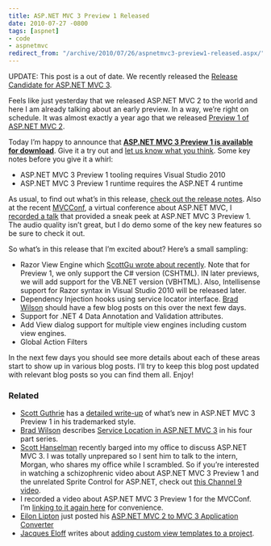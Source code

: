 ```yaml
---
title: ASP.NET MVC 3 Preview 1 Released
date: 2010-07-27 -0800
tags: [aspnet]
- code
- aspnetmvc
redirect_from: "/archive/2010/07/26/aspnetmvc3-preview1-released.aspx/"
---
```


UPDATE: This post is a out of date. We recently released the [Release
Candidate for ASP.NET MVC
3](https://haacked.com/archive/2010/11/09/asp-net-mvc-3-release-candidate.aspx "ASP.NET MVC 3 RC Released").

Feels like just yesterday that we released ASP.NET MVC 2 to the world
and here I am already talking about an early preview. In a way, we’re
right on schedule. It was almost exactly a year ago that we released
[Preview 1 of ASP.NET MVC
2](https://haacked.com/archive/2009/07/30/asp.net-mvc-released.aspx "ASP.NET MVC 2 Preview 1").

Today I’m happy to announce that **[ASP.NET MVC 3 Preview 1 is available
for
download](http://go.microsoft.com/fwlink/?LinkID=157073 "Download Details page for ASP.NET MVC 3 Preview 1")**.
Give it a try out and [let us know what you
think](http://forums.asp.net/1146.aspx "ASP.NET MVC Forums"). Some key
notes before you give it a whirl:

-   ASP.NET MVC 3 Preview 1 tooling requires Visual Studio 2010
-   ASP.NET MVC 3 Preview 1 runtime requires the ASP.NET 4 runtime

As usual, to find out what’s in this release, [check out the release
notes](http://go.microsoft.com/fwlink/?LinkID=191783 "Release Notes").
Also at the recent [MVCConf](http://mvcconf.com/ "MVC Conference"), a
virtual conference about ASP.NET MVC, I [recorded a
talk](http://www.viddler.com/explore/mvcconf/videos/4/ "ASP.NET MVC 3 Preview 1")
that provided a sneak peek at ASP.NET MVC 3 Preview 1. The audio quality
isn’t great, but I do demo some of the key new features so be sure to
check it out.

So what’s in this release that I’m excited about? Here’s a small
sampling:

-   Razor View Engine which [ScottGu wrote about
    recently](http://weblogs.asp.net/scottgu/archive/2010/07/02/introducing-razor.aspx "Razor View Engine").
    Note that for Preview 1, we only support the C# version (CSHTML).
    IN later previews, we will add support for the VB.NET version
    (VBHTML). Also, Intellisense support for Razor syntax in Visual
    Studio 2010 will be released later.
-   Dependency Injection hooks using service locator interface. [Brad
    Wilson](http://bradwilson.typepad.com/ "Brad Wilson's Blog") should
    have a few blog posts on this over the next few days.
-   Support for .NET 4 Data Annotation and Validation attributes.
-   Add View dialog support for multiple view engines including custom
    view engines.
-   Global Action Filters

In the next few days you should see more details about each of these
areas start to show up in various blog posts. I’ll try to keep this blog
post updated with relevant blog posts so you can find them all. Enjoy!

### Related

-   [Scott
    Guthrie](http://weblogs.asp.net/scottgu/ "Scott Guthrie's Blog") has
    a [detailed
    write-up](http://weblogs.asp.net/scottgu/archive/2010/07/27/introducing-asp-net-mvc-3-preview-1.aspx "Introducing ASP.NET MVC 3 (Preview 1)")
    of what’s new in ASP.NET MVC 3 Preview 1 in his trademarked style.
-   [Brad Wilson](http://bradwilson.typepad.com/ "Brad's Blog")
    describes [Service Location in ASP.NET MVC
    3](http://bradwilson.typepad.com/blog/2010/07/service-location-pt1-introduction.html "ASP.NET MVC 3 Service Location")
    in his four part series.
-   [Scott Hanselman](http://hanselman.com/ "Scott Hanselman's Blog")
    recently barged into my office to discuss ASP.NET MVC 3. I was
    totally unprepared so I sent him to talk to the intern, Morgan, who
    shares my office while I scrambled. So if you’re interested in
    watching a schizophrenic video about ASP.NET MVC 3 Preview 1 and the
    unrelated Sprite Control for ASP.NET, check out [this Channel 9
    video](http://channel9.msdn.com/posts/Glucose/Hanselminutes-on-9-ASPNET-MVC-3-and-NEW-ASPNET-Futures-with-Phil-Haack-and-Morgan-the-Intern/ "ASP.NET MVC 3 and ASP.NET Futures").
-   I recorded a video about ASP.NET MVC 3 Preview 1 for the MVCConf.
    I’m [linking to it again
    here](http://www.viddler.com/explore/mvcconf/videos/4/ "MVC 3 Preview 1 Video")
    for convenience.
-   [Eilon Lipton](http://weblogs.asp.net/leftslipper/ "Eilon's Blog")
    just posted his [ASP.NET MVC 2 to MVC 3 Application
    Converter](http://weblogs.asp.net/leftslipper/archive/2010/07/28/migrating-asp-net-mvc-2-applications-to-asp-net-mvc-3-preview-1.aspx "ASP.NET MVC 2 to ASP.NET MVC 3 Converter")
-   [Jacques Eloff](http://weblogs.asp.net/jacqueseloff/ "Jacques Blog")
    writes about [adding custom view templates to a
    project](http://weblogs.asp.net/jacqueseloff/archive/2010/07/30/mvc-3-supporting-custom-view-engines.aspx "Custom view templates").


